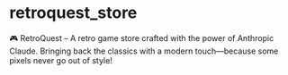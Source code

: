 # retroquest_store
🎮 RetroQuest – A retro game store crafted with the power of Anthropic Claude. Bringing back the classics with a modern touch—because some pixels never go out of style!
